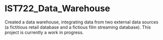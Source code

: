 # IST722_Data_Warehouse

Created a data warehouse, integrating data from two external data sources (a fictitious retail database and a fictious film streaming database). This project is currently a work in progress. 
